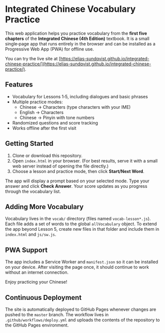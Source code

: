 # Integrated Chinese Vocabulary Practice

This web application helps you practice vocabulary from the **first five chapters** of the **Integrated Chinese (4th Edition)** textbook. It is a small single‑page app that runs entirely in the browser and can be installed as a Progressive Web App (PWA) for offline use.

You can try the live site at [https://elias-sundqvist.github.io/integrated-chinese-practice/](https://elias-sundqvist.github.io/integrated-chinese-practice/).

## Features

- Vocabulary for Lessons 1‑5, including dialogues and basic phrases
- Multiple practice modes:
  - Chinese → Characters (type characters with your IME)
  - English → Characters
  - Chinese → Pinyin with tone numbers
- Randomized questions and score tracking
- Works offline after the first visit

## Getting Started

1. Clone or download this repository.
2. Open `index.html` in your browser. (For best results, serve it with a small web server instead of opening the file directly.)
3. Choose a lesson and practice mode, then click **Start/Next Word**.

The app will display a prompt based on your selected mode. Type your answer and click **Check Answer**. Your score updates as you progress through the vocabulary list.

## Adding More Vocabulary

Vocabulary lives in the `vocab/` directory (files named `vocab-lesson*.js`). Each file adds a set of words to the global `allVocabulary` object. To extend the app beyond Lesson 5, create new files in that folder and include them in `index.html` and `js/sw.js`.

## PWA Support

The app includes a Service Worker and `manifest.json` so it can be installed on your device. After visiting the page once, it should continue to work without an internet connection.

Enjoy practicing your Chinese!

## Continuous Deployment

The site is automatically deployed to GitHub Pages whenever changes are pushed
to the `master` branch. The workflow lives in `.github/workflows/deploy.yml` and
uploads the contents of the repository to the GitHub Pages environment.
